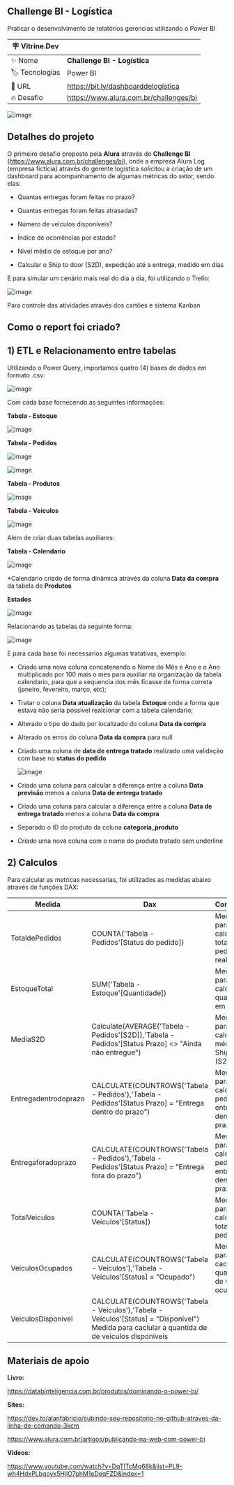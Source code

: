 ## Challenge BI - Logística

Praticar o desenvolvimento de relatórios gerencias utilizando o Power BI

| :placard: Vitrine.Dev |     |
| -------------  | --- |
| :sparkles: Nome        | **Challenge BI - Logística**
| :label: Tecnologias | Power BI 
| :rocket: URL         | https://bit.ly/dashboarddelogística
| :fire: Desafio     | https://www.alura.com.br/challenges/bi

<!-- Inserir imagem com a #vitrinedev ao final do link -->
![image](https://user-images.githubusercontent.com/62486279/132950216-a3e4f253-ee01-4880-b9b4-634914f6f538.png#vitrinedev)

## Detalhes do projeto

O primeiro desafio proposto pela **Alura** através do **Challenge BI** (https://www.alura.com.br/challenges/bi), onde a empresa Alura Log (empresa fictícia) através do gerente logística solicitou a criação de um dashboard para acompanhamento de algumas métricas do setor, sendo elas:

- Quantas entregas foram feitas no prazo?

- Quantas entregas foram feitas atrasadas?

- Número de veículos disponíveis?

- Índice de ocorrências por estado?

- Nível médio de estoque por ano?

- Calcular o Ship to door (S2D), expedição até a entrega, medido em dias

E para simular um cenário mais real do dia a dia, foi utilizando o Trello: 

![image](https://user-images.githubusercontent.com/62486279/132996915-351af875-cbf3-4d03-9da2-eeca4a64e331.png)

Para controle das atividades através dos cartões e sistema Kanban 

## Como o report foi criado?

## 1) ETL e Relacionamento entre tabelas

Utilizando o Power Query, importamos quatro (4) bases de dados em formato .csv:

![image](https://user-images.githubusercontent.com/62486279/132951013-2c5820ce-0c3e-4e81-b155-110ee242dfd7.png)

Com cada base fornecendo as seguintes informações:

**Tabela - Estoque**

![image](https://user-images.githubusercontent.com/62486279/132950533-59b2ccac-c8fb-4e0c-a53d-11009bfa5406.png)

**Tabela - Pedidos**

![image](https://user-images.githubusercontent.com/62486279/132951074-02a6c6dd-d122-4898-8085-4073ceaf0dad.png)

![image](https://user-images.githubusercontent.com/62486279/132950600-23d620c3-d507-49e9-83d7-78e14bcc95d6.png)

**Tabela - Produtos**

![image](https://user-images.githubusercontent.com/62486279/132950613-e6253ffc-75d1-4b15-9f27-bb00534be9a3.png)

**Tabela - Veículos**

![image](https://user-images.githubusercontent.com/62486279/132950631-c8aff977-0368-4103-b6dc-d4508b227e32.png)

Alem de criar duas tabelas auxiliares:

**Tabela - Calendario**

![image](https://user-images.githubusercontent.com/62486279/132994896-462999f8-a9bf-4c0d-a472-c75d3c22d0a5.png)

\*Calendario criado de forma dinâmica através da coluna **Data da compra** da tabela de **Produtos** 

**Estados**

![image](https://user-images.githubusercontent.com/62486279/132950688-eae2c215-fa97-4b13-98f6-2b5ce09856f4.png)

Relacionando as tabelas da seguinte forma:

![image](https://user-images.githubusercontent.com/62486279/132950755-a63eb5b7-6fd7-4f0a-a334-85503c7e4dca.png)

E para cada base foi necessarios algumas tratativas, exemplo:

- Criado uma nova coluna concatenando o Nome do Mês e Ano e o Ano multiplicado por 100 mais o mes para auxiliar na organização da tabela calendario, para que a sequencia dos mês ficasse de forma correta (janeiro, fevereiro, março, etc);
- Tratar o coluna **Data atualização** da tabela **Estoque** onde a forma que estava não seria possivel realcionar com a tabela calendario; 
- Alterado o tipo do dado por localizado do coluna **Data da compra**
- Alterado os erros do coluna **Data da compra** para null
- Criado uma coluna de **data de entrega tratado** realizado uma validação com base no **status do pedido** 

  ![image](https://user-images.githubusercontent.com/62486279/132994394-af91dea7-4cbf-4627-ab1e-686e8af022e1.png)

- Criado uma coluna para calcular a diferença entre a coluna **Data previsão** menos a coluna **Data de entrega tratado**
- Criado uma coluna para calcular a diferença entre a coluna **Data de entrega tratado** menos a coluna **Data da compra**
- Separado o ID do produto da coluna **categoria_produto**
- Criado uma nova coluna com o nome do produto tratado sem underline

## 2) Calculos 

Para calcular as metricas necessarias, foi utilizados as medidas abaixo através de funções DAX:

Medida   | Dax | Comentário
-------- | ---------- | ----------
TotaldePedidos | COUNTA('Tabela - Pedidos'[Status do pedido]) | Medida para calcular o total de pedidos realizados 
EstoqueTotal | SUM('Tabela - Estoque'[Quantidade]) | Medida para calcular a quantidade em estoque 
MediaS2D |  Calculate(AVERAGE('Tabela - Pedidos'[S2D]),'Tabela - Pedidos'[Status Prazo] <> "Ainda não entregue") | Medida para calcular a média do Ship to door (S2D)
Entregadentrodoprazo | CALCULATE(COUNTROWS('Tabela - Pedidos'),'Tabela - Pedidos'[Status Prazo] = "Entrega dentro do prazo") | Medida para calcular os pedidos entregue dentro do prazo              
Entregaforadoprazo | CALCULATE(COUNTROWS('Tabela - Pedidos'),'Tabela - Pedidos'[Status Prazo] = "Entrega fora do prazo") | Medida para calcular os pedidos entregue dentro do prazo
TotalVeiculos | COUNTA('Tabela - Veículos'[Status]) | Medida para calcular o total de pedidos 
VeiculosOcupados | CALCULATE(COUNTROWS('Tabela - Veículos'),'Tabela - Veículos'[Status] = "Ocupado") | Medida para caclular a quantida de de veiculos ocupados 
VeiculosDisponivel | CALCULATE(COUNTROWS('Tabela - Veículos'),'Tabela - Veículos'[Status] = "Disponível") Medida para caclular a quantida de de veiculos disponiveis 

## Materiais de apoio 

**Livro:**

https://databinteligencia.com.br/produtos/dominando-o-power-bi/

**Sites:**

https://dev.to/alanfabricio/subindo-seu-repositorio-no-github-atraves-da-linha-de-comando-3kcm

https://www.alura.com.br/artigos/publicando-na-web-com-power-bi

**Videos:**

https://www.youtube.com/watch?v=DqTITcMq68k&list=PL9-wh4HdxPLbgoyk5HjlO7phM1eDeqFZD&index=1

